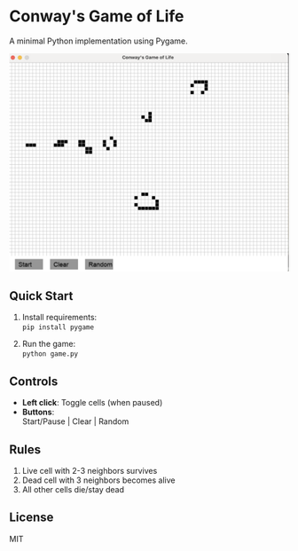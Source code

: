 # Conway's Game of Life

A minimal Python implementation using Pygame.

![Screenshot](game.png)

## Quick Start

1. Install requirements:  
   `pip install pygame`

2. Run the game:  
   `python game.py`

## Controls

- **Left click**: Toggle cells (when paused)
- **Buttons**:  
  Start/Pause | Clear | Random

## Rules

1. Live cell with 2-3 neighbors survives
2. Dead cell with 3 neighbors becomes alive
3. All other cells die/stay dead

## License

MIT